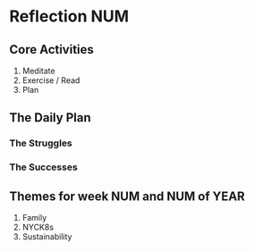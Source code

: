 # Reflection NUM

## Core Activities
1. Meditate
2. Exercise / Read
3. Plan

## The Daily Plan
### The Struggles

### The Successes

## Themes for week NUM and NUM of YEAR
1. Family
2. NYCK8s
3. Sustainability